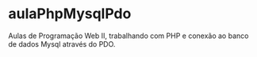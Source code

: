 # aulaPhpMysqlPdo

Aulas de Programação Web II, trabalhando com PHP e conexão ao banco de dados Mysql através do PDO.
